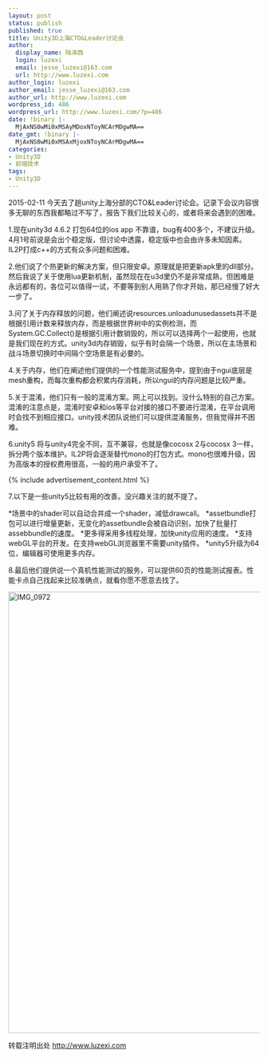 ```yaml
---
layout: post
status: publish
published: true
title: Unity3D上海CTO&Leader讨论会
author:
  display_name: 陆泽西
  login: luzexi
  email: jesse_luzexi@163.com
  url: http://www.luzexi.com
author_login: luzexi
author_email: jesse_luzexi@163.com
author_url: http://www.luzexi.com
wordpress_id: 486
wordpress_url: http://www.luzexi.com/?p=486
date: !binary |-
  MjAxNS0wMi0xMSAyMDoxNToyNCArMDgwMA==
date_gmt: !binary |-
  MjAxNS0wMi0xMSAxMjoxNToyNCArMDgwMA==
categories:
- Unity3D
- 前端技术
tags:
- Unity3D
---
```

2015-02-11 今天去了趟unity上海分部的CTO&Leader讨论会。记录下会议内容很多无聊的东西我都略过不写了，报告下我们比较关心的，或者将来会遇到的困难。

1.现在unity3d 4.6.2 打包64位的ios app 不靠谱，bug有400多个，不建议升级。4月1号前说是会出个稳定版，但讨论中透露，稳定版中也会由许多未知因素。IL2P打成c++的方式有众多问题和困难。

2.他们说了个热更新的解决方案，但只限安卓。原理就是把更新apk里的dll部分。然后我说了关于使用lua更新机制，虽然现在在u3d里仍不是非常成熟，但困难是永远都有的，各位可以值得一试，不要等到别人用熟了你才开始，那已经慢了好大一步了。

3.问了关于内存释放的问题，他们阐述说resources.unloadunusedassets并不是根据引用计数来释放内存，而是根据世界树中的实例检测，而System.GC.Collect()是根据引用计数销毁的，所以可以选择两个一起使用，也就是我们现在的方式。unity3d内存销毁，似乎有时会隔一个场景，所以在主场景和战斗场景切换时中间隔个空场景是有必要的。

4.关于内存，他们在阐述他们提供的一个性能测试服务中，提到由于ngui底层是mesh重构，而每次重构都会积累内存消耗，所以ngui的内存问题是比较严重。

5.关于混淆，他们只有一般的混淆方案。网上可以找到。没什么特别的自己方案。混淆的注意点是，混淆时安卓和ios等平台对接的接口不要进行混淆，在平台调用时会找不到相应接口。unity技术团队说他们可以提供混淆服务，但我觉得并不困难。

6.unity5 将与unity4完全不同，互不兼容，也就是像cocosx 2与cocosx 3一样，拆分两个版本维护。IL2P将会逐渐替代mono的打包方式。mono也很难升级，因为高版本的授权费用很高，一般的用户承受不了。

{% include advertisement_content.html %}

7.以下是一些unity5比较有用的改善。没兴趣关注的就不提了。

*场景中的shader可以自动合并成一个shader，减低drawcall。
*assetbundle打包可以进行增量更新，无变化的assetbundle会被自动识别，加快了批量打assebbundle的速度。
*更多得采用多线程处理，加快unity应用的速度。
*支持webGL平台的开发。在支持webGL浏览器里不需要unity插件。
*unity5升级为64位，编辑器可使用更多内存。

8.最后他们提供说一个真机性能测试的服务，可以提供60页的性能测试报表。性能卡点自己找起来比较准确点，就看你愿不愿意去找了。

<img class="alignnone size-full wp-image-487" src="/assets/uploads/2015/02/IMG_0972.jpg" alt="IMG_0972" width="1763" height="885" />

转载注明出处 http://www.luzexi.com
